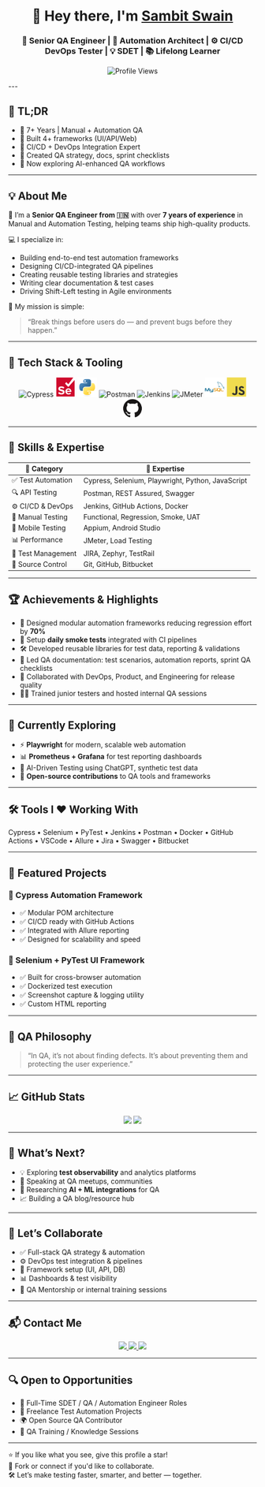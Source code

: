 <h1 align="center">👋 Hey there, I'm <a href="https://github.com/Sambitswain15" target="_blank">Sambit Swain</a></h1>
<h3 align="center">🚀 Senior QA Engineer | 🧪 Automation Architect | ⚙️ CI/CD DevOps Tester | 💡 SDET | 📚 Lifelong Learner</h3>
<p align="center">
  <img src="https://komarev.com/ghpvc/?username=sambitswain15&label=Profile%20Views&color=0e75b6&style=flat" alt="Profile Views" />
</p>
---



## 📌 TL;DR
- 🔹 7+ Years | Manual + Automation QA  
- 🔹 Built 4+ frameworks (UI/API/Web)  
- 🔹 CI/CD + DevOps Integration Expert  
- 🔹 Created QA strategy, docs, sprint checklists  
- 🔹 Now exploring AI-enhanced QA workflows  

---

## 💡 About Me

🎯 I’m a **Senior QA Engineer from 🇮🇳** with over **7 years of experience** in Manual and Automation Testing, helping teams ship high-quality products.

💻 I specialize in:
- Building end-to-end test automation frameworks
- Designing CI/CD-integrated QA pipelines
- Creating reusable testing libraries and strategies
- Writing clear documentation & test cases
- Driving Shift-Left testing in Agile environments

🧠 My mission is simple:  
> “Break things before users do — and prevent bugs before they happen.”

---

## 🧰 Tech Stack & Tooling
<p align="center">
  <img src="https://raw.githubusercontent.com/simple-icons/simple-icons/develop/icons/cypress.svg" width="40" title="Cypress" />
  <img src="https://raw.githubusercontent.com/devicons/devicon/master/icons/selenium/selenium-original.svg" width="40" title="Selenium" />
  <img src="https://raw.githubusercontent.com/devicons/devicon/master/icons/python/python-original.svg" width="40" title="Python" />
  <img src="https://www.vectorlogo.zone/logos/postman/postman-icon.svg" width="40" title="Postman" />
  <img src="https://www.vectorlogo.zone/logos/jenkins/jenkins-icon.svg" width="40" title="Jenkins" />
  <img src="https://www.vectorlogo.zone/logos/apache_jmeter/apache_jmeter-icon.svg" width="40" title="JMeter" />
  <img src="https://raw.githubusercontent.com/devicons/devicon/master/icons/mysql/mysql-original-wordmark.svg" width="40" title="MySQL" />
  <img src="https://raw.githubusercontent.com/devicons/devicon/master/icons/javascript/javascript-original.svg" width="40" title="JavaScript" />
  <img src="https://raw.githubusercontent.com/devicons/devicon/master/icons/github/github-original.svg" width="40" title="GitHub" />
</p>

---

## 🧠 Skills & Expertise

| 🔧 Category         | 💼 Expertise                                     |
|---------------------|--------------------------------------------------|
| ✅ Test Automation  | Cypress, Selenium, Playwright, Python, JavaScript |
| 🔍 API Testing      | Postman, REST Assured, Swagger                    |
| ⚙️ CI/CD & DevOps   | Jenkins, GitHub Actions, Docker                  |
| 🧪 Manual Testing   | Functional, Regression, Smoke, UAT               |
| 📱 Mobile Testing   | Appium, Android Studio                           |
| 📊 Performance      | JMeter, Load Testing                             |
| 📌 Test Management  | JIRA, Zephyr, TestRail                           |
| 🧩 Source Control   | Git, GitHub, Bitbucket                           |

---

## 🏆 Achievements & Highlights

- 🧬 Designed modular automation frameworks reducing regression effort by **70%**
- 🔁 Setup **daily smoke tests** integrated with CI pipelines
- 🛠️ Developed reusable libraries for test data, reporting & validations
- 🧪 Led QA documentation: test scenarios, automation reports, sprint QA checklists
- 🤝 Collaborated with DevOps, Product, and Engineering for release quality
- 👨‍🏫 Trained junior testers and hosted internal QA sessions

---

## 🌱 Currently Exploring

- ⚡ **Playwright** for modern, scalable web automation  
- 📊 **Prometheus + Grafana** for test reporting dashboards  
- 🤖 AI-Driven Testing using ChatGPT, synthetic test data  
- 🧰 **Open-source contributions** to QA tools and frameworks

---

## 🛠️ Tools I ❤️ Working With
Cypress • Selenium • PyTest • Jenkins • Postman • Docker • GitHub Actions • VSCode • Allure • Jira • Swagger • Bitbucket

---

## 🧪 Featured Projects

### 🔧 Cypress Automation Framework
- ✅ Modular POM architecture  
- ✅ CI/CD ready with GitHub Actions  
- ✅ Integrated with Allure reporting  
- ✅ Designed for scalability and speed  

### 🧪 Selenium + PyTest UI Framework
- ✅ Built for cross-browser automation  
- ✅ Dockerized test execution  
- ✅ Screenshot capture & logging utility  
- ✅ Custom HTML reporting  

---

## 💬 QA Philosophy
> “In QA, it’s not about finding defects. It’s about preventing them and protecting the user experience.”

---

## 📈 GitHub Stats

<p align="center">
  <img src="https://github-readme-stats.vercel.app/api?username=sambitswain15&show_icons=true&theme=tokyonight" height="160px" />
  <img src="https://github-readme-stats.vercel.app/api/top-langs/?username=sambitswain15&layout=compact&theme=tokyonight" height="160px" />
</p>

---

## 🧭 What’s Next?
- 💡 Exploring **test observability** and analytics platforms  
- 💬 Speaking at QA meetups, communities  
- 🧠 Researching **AI + ML integrations** for QA  
- 📈 Building a QA blog/resource hub  

---

## 🤝 Let’s Collaborate

- ✅ Full-stack QA strategy & automation  
- ⚙️ DevOps test integration & pipelines  
- 🧪 Framework setup (UI, API, DB)  
- 📊 Dashboards & test visibility  
- 🎤 QA Mentorship or internal training sessions

---

## 📬 Contact Me
<p align="center">
  <a href="mailto:sambitswain15@gmail.com" target="_blank">
    <img src="https://img.shields.io/badge/Email-sambitswain15%40gmail.com-red?style=for-the-badge&logo=gmail" />
  </a>
  <a href="https://www.linkedin.com/in/sambit-swain-732b0066/" target="_blank">
    <img src="https://img.shields.io/badge/LinkedIn-Sambit%20Swain-blue?style=for-the-badge&logo=linkedin" />
  </a>
  <a href="https://twitter.com/SambitSwainQA" target="_blank">
    <img src="https://img.shields.io/badge/Twitter-@SambitSwainQA-blue?style=for-the-badge&logo=twitter" />
  </a>
</p>

---

## 🔍 Open to Opportunities

- 💼 Full-Time SDET / QA / Automation Engineer Roles  
- 🔧 Freelance Test Automation Projects  
- 🌍 Open Source QA Contributor  
- 🎤 QA Training / Knowledge Sessions

---

⭐ If you like what you see, give this profile a star!  
🔁 Fork or connect if you'd like to collaborate.  
🛠️ Let’s make testing faster, smarter, and better — together.

